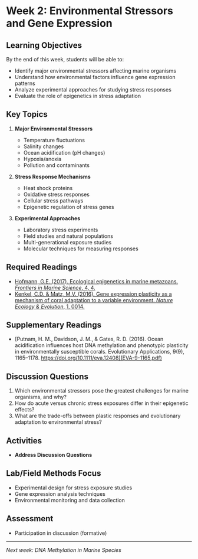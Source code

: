 # Week 2: Environmental Stressors and Gene Expression

## Learning Objectives
By the end of this week, students will be able to:
- Identify major environmental stressors affecting marine organisms
- Understand how environmental factors influence gene expression patterns
- Analyze experimental approaches for studying stress responses
- Evaluate the role of epigenetics in stress adaptation

## Key Topics
1. **Major Environmental Stressors**
   - Temperature fluctuations
   - Salinity changes
   - Ocean acidification (pH changes)
   - Hypoxia/anoxia
   - Pollution and contaminants

2. **Stress Response Mechanisms**
   - Heat shock proteins
   - Oxidative stress responses
   - Cellular stress pathways
   - Epigenetic regulation of stress genes

3. **Experimental Approaches**
   - Laboratory stress experiments
   - Field studies and natural populations
   - Multi-generational exposure studies
   - Molecular techniques for measuring responses

## Required Readings
- [Hofmann, G.E. (2017). Ecological epigenetics in marine metazoans. *Frontiers in Marine Science*, 4, 4.](fmars-04-00004.pdf)
- [Kenkel, C.D. & Matz, M.V. (2016). Gene expression plasticity as a mechanism of coral adaptation to a variable environment. *Nature Ecology & Evolution*, 1, 0014.](s41559-016-0014.pdf)

## Supplementary Readings
- [Putnam, H. M., Davidson, J. M., & Gates, R. D. (2016). Ocean acidification influences host DNA methylation and phenotypic plasticity in environmentally susceptible corals. Evolutionary Applications, 9(9), 1165–1178. https://doi.org/10.1111/eva.12408](EVA-9-1165.pdf)

## Discussion Questions
1. Which environmental stressors pose the greatest challenges for marine organisms, and why?
2. How do acute versus chronic stress exposures differ in their epigenetic effects?
3. What are the trade-offs between plastic responses and evolutionary adaptation to environmental stress?

## Activities
- **Address Discussion Questions** 

## Lab/Field Methods Focus
- Experimental design for stress exposure studies
- Gene expression analysis techniques
- Environmental monitoring and data collection

## Assessment
- Participation in discussion (formative)


---
*Next week: DNA Methylation in Marine Species*
